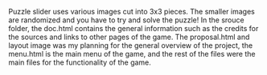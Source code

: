 Puzzle slider uses various images cut into 3x3 pieces. The smaller images are randomized and you have to try and solve the puzzle! In the srouce folder, the doc.html contains the general information such as the credits for the sources and links to other pages of the game. The proposal.html and layout image was my planning for the general overview of the project, the menu.html is the main menu of the game, and the rest of the files were the main files for the functionality of the game.

